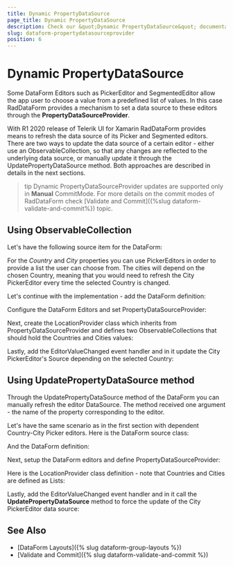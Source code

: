 ```yaml
---
title: Dynamic PropertyDataSource
page_title: Dynamic PropertyDataSource
description: Check our &quot;Dynamic PropertyDataSource&quot; documentation article for Telerik DataForm for Xamarin control.
slug: dataform-propertydatasourceprovider
position: 6
---
```


# Dynamic PropertyDataSource

Some DataForm Editors such as PickerEditor and SegmentedEditor allow the app user to choose a value from a predefined list of values. In this case RadDataForm provides a mechanism to set a data source to these editors through the **PropertyDataSourceProvider**. 

With R1 2020 release of Telerik UI for Xamarin RadDataForm provides means to refresh the data source of its Picker and Segmented editors. There are two ways to update the data source of a certain editor - either use an ObservableCollection, so that any changes are reflected to the underlying data source, or manually update it through the UpdatePropertyDataSource method. Both approaches are described in details in the next sections.

>tip Dynamic PropertyDataSourceProvider updates are supported only in **Manual** CommitMode. For more details on the commit modes of RadDataForm check [Validate and Commit]({%slug dataform-validate-and-commit%}) topic.

## Using ObservableCollection

Let's have the following source item for the DataForm:

<snippet id='dataform-propertydatasource-customer' />

For the *Country* and *City* properties you can use PickerEditors in order to provide a list the user can choose from. The cities will depend on the chosen Country, meaning that you would need to refresh the City PickerEditor every time the selected Country is changed.

Let's continue with the implementation - add the DataForm definition:

<snippet id='dataform-propertydatasource-observablecollection-xaml' />

Configure the DataForm Editors and set PropertyDataSourceProvider:

<snippet id='dataform-propertydatasource-setup' />

Next, create the LocationProvider class which inherits from PropertyDataSourceProvider and defines two ObservableCollections that should hold the Countries and Cities values:

<snippet id='dataform-propertydatasource-locationprovider' />

Lastly, add the EditorValueChanged event handler and in it update the City PickerEditor's Source depending on the selected Country:

<snippet id='dataform-propertydatasource-updatecities' />

## Using UpdatePropertyDataSource method

Through the UpdatePropertyDataSource method of the DataForm you can manually refresh the editor DataSource. The method received one argument - the name of the property corresponding to the editor.

Let's have the same scenario as in the first section with dependent Country-City Picker editors.  Here is the DataForm source class:

<snippet id='dataform-updatepropertydatasource-customer' />

And the DataForm definition:

<snippet id='dataform-propertydatasource-method-xaml' />

Next, setup the DataForm editors and define PropertyDataSourceProvider:

<snippet id='dataform-propertydatasource-method-setup' />

Here is the LocationProvider class definition - note that Countries and Cities are defined as Lists:

<snippet id='dataform-updatepropertydatasource-locationprovider' />

Lastly, add the EditorValueChanged event handler and in it call the **UpdatePropertyDataSource** method to force the update of the City PickerEditor data source:

<snippet id='dataform-updatepropertydatasource-event' />

## See Also

- [DataForm Layouts]({% slug dataform-group-layouts %})
- [Validate and Commit]({% slug dataform-validate-and-commit %})